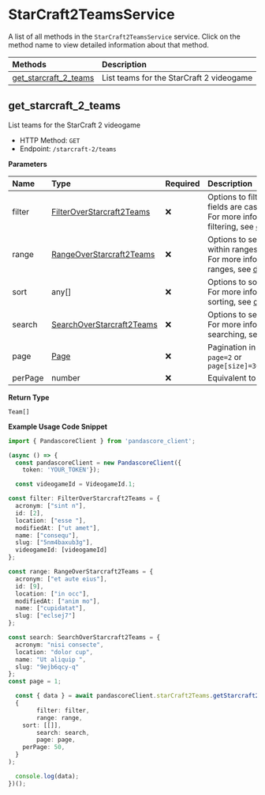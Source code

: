 # StarCraft2TeamsService

A list of all methods in the `StarCraft2TeamsService` service. Click on the method name to view detailed information about that method.

| Methods                                         | Description                              |
| :---------------------------------------------- | :--------------------------------------- |
| [get_starcraft_2_teams](#get_starcraft_2_teams) | List teams for the StarCraft 2 videogame |

## get_starcraft_2_teams

List teams for the StarCraft 2 videogame

- HTTP Method: `GET`
- Endpoint: `/starcraft-2/teams`

**Parameters**

| Name    | Type                                                                | Required | Description                                                                                                                                         |
| :------ | :------------------------------------------------------------------ | :------- | :-------------------------------------------------------------------------------------------------------------------------------------------------- |
| filter  | [FilterOverStarcraft2Teams](../models/FilterOverStarcraft2Teams.md) | ❌       | Options to filter results. String fields are case sensitive <br/>For more information on filtering, see [docs](/docs/filtering-and-sorting#filter). |
| range   | [RangeOverStarcraft2Teams](../models/RangeOverStarcraft2Teams.md)   | ❌       | Options to select results within ranges <br/>For more information on ranges, see [docs](/docs/filtering-and-sorting#range).                         |
| sort    | any[]                                                               | ❌       | Options to sort results <br/>For more information on sorting, see [docs](/docs/filtering-and-sorting#sort).                                         |
| search  | [SearchOverStarcraft2Teams](../models/SearchOverStarcraft2Teams.md) | ❌       | Options to search results <br/>For more information on searching, see [docs](/docs/filtering-and-sorting#search).                                   |
| page    | [Page](../models/Page.md)                                           | ❌       | Pagination in the form of `page=2` or `page[size]=30&page[number]=2`                                                                                |
| perPage | number                                                              | ❌       | Equivalent to `page[size]`                                                                                                                          |

**Return Type**

`Team[]`

**Example Usage Code Snippet**

```typescript
import { PandascoreClient } from 'pandascore_client';

(async () => {
  const pandascoreClient = new PandascoreClient({
	token: 'YOUR_TOKEN'});

  const videogameId = VideogameId.1;

const filter: FilterOverStarcraft2Teams = {
  acronym: ["sint n"],
  id: [2],
  location: ["esse "],
  modifiedAt: ["ut amet"],
  name: ["consequ"],
  slug: ["5nm4baxub3g"],
  videogameId: [videogameId]
};

const range: RangeOverStarcraft2Teams = {
  acronym: ["et aute eius"],
  id: [9],
  location: ["in occ"],
  modifiedAt: ["anim mo"],
  name: ["cupidatat"],
  slug: ["eclsej7"]
};

const search: SearchOverStarcraft2Teams = {
  acronym: "nisi consecte",
  location: "dolor cup",
  name: "Ut aliquip ",
  slug: "9ejb6qcy-q"
};
const page = 1;

  const { data } = await pandascoreClient.starCraft2Teams.getStarcraft2Teams(
  {
		filter: filter,
		range: range,
    sort: [[]],
		search: search,
		page: page,
    perPage: 50,
  }
);

  console.log(data);
})();
```

<!-- This file was generated by liblab | https://liblab.com/ -->
